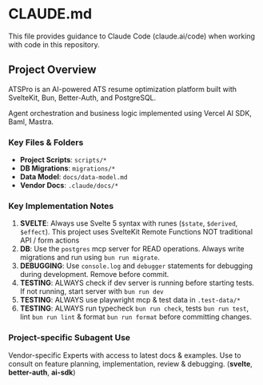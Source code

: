 # CLAUDE.md

This file provides guidance to Claude Code (claude.ai/code) when working with code in this repository.

## Project Overview

ATSPro is an AI-powered ATS resume optimization platform built with SvelteKit, Bun, Better-Auth, and PostgreSQL.

Agent orchestration and business logic implemented using Vercel AI SDK, Baml, Mastra.

### Key Files & Folders

- **Project Scripts**: `scripts/*`
- **DB Migrations**: `migrations/*`
- **Data Model**: `docs/data-model.md`
- **Vendor Docs**: `.claude/docs/*`

### Key Implementation Notes

1. **SVELTE**: Always use Svelte 5 syntax with runes (`$state`, `$derived`, `$effect`). This project uses SvelteKit Remote Functions NOT traditional API / form actions
2. **DB**: Use the `postgres` mcp server for READ operations. Always write migrations and run using `bun run migrate`.
3. **DEBUGGING**: Use `console.log` and `debugger` statements for debugging during development. Remove before commit.
4. **TESTING**: ALWAYS check if dev server is running before starting tests. If not running, start server with `bun run dev`
5. **TESTING**: ALWAYS use playwright mcp & test data in `.test-data/*`
6. **TESTING**: ALWAYS run typecheck `bun run check`, tests `bun run test`, lint `bun run lint` & format `bun run format` before committing changes.

### Project-specific Subagent Use

Vendor-specific Experts with access to latest docs & examples. Use to consult on feature planning, implementation, review & debugging. (**svelte**, **better-auth**, **ai-sdk**)
